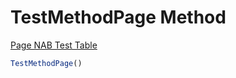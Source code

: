 # <a name="test_method_page"></a>TestMethodPage Method

[Page NAB Test Table](index.md)

```javascript
TestMethodPage()
```
